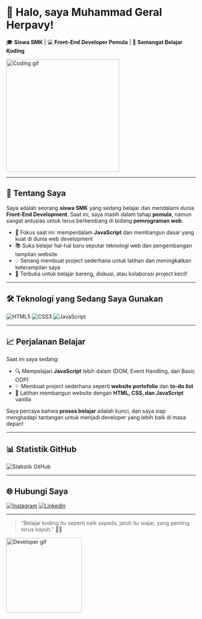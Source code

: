 # 👋 Halo, saya Muhammad Geral Herpavy!

🎓 **Siswa SMK** | 💻 **Front-End Developer Pemula** | 🚀 **Semangat Belajar Koding**

<img src="https://media.tenor.com/2uyENRmiUt0AAAAC/coding.gif" width="300" alt="Coding gif">

---

## 🚀 Tentang Saya

Saya adalah seorang **siswa SMK** yang sedang belajar dan mendalami dunia **Front-End Development**. Saat ini, saya masih dalam tahap **pemula**, namun sangat antusias untuk terus berkembang di bidang **pemrograman web**.

- 🎯 Fokus saat ini: memperdalam **JavaScript** dan membangun dasar yang kuat di dunia web development
- 📚 Suka belajar hal-hal baru seputar teknologi web dan pengembangan tampilan website
- 💡 Senang membuat project sederhana untuk latihan dan meningkatkan keterampilan saya
- 🤝 Terbuka untuk belajar bareng, diskusi, atau kolaborasi project kecil!

---

## 🛠️ Teknologi yang Sedang Saya Gunakan

![HTML5](https://img.shields.io/badge/HTML5-E34F26?style=flat&logo=html5&logoColor=white)
![CSS3](https://img.shields.io/badge/CSS3-1572B6?style=flat&logo=css3&logoColor=white)
![JavaScript](https://img.shields.io/badge/JavaScript-F7DF1E?style=flat&logo=javascript&logoColor=black)

---

## 📈 Perjalanan Belajar

Saat ini saya sedang:

- 🔍 Mempelajari **JavaScript** lebih dalam (DOM, Event Handling, dan Basic OOP)
- ✨ Membuat project sederhana seperti **website portofolio** dan **to-do list**
- 🔨 Latihan membangun website dengan **HTML, CSS, dan JavaScript** vanilla

Saya percaya bahwa **proses belajar** adalah kunci, dan saya siap menghadapi tantangan untuk menjadi developer yang lebih baik di masa depan!

---

## 📊 Statistik GitHub

![Statistik GitHub](https://github-readme-stats.vercel.app/api?username=Gerraldd&show_icons=true&theme=onedark)

---

## 🌐 Hubungi Saya

[![Instagram](https://img.shields.io/badge/Instagram-E4405F?style=for-the-badge&logo=instagram&logoColor=white)](https://instagram.com/geraldhrpvy)
[![LinkedIn](https://img.shields.io/badge/LinkedIn-0A66C2?style=for-the-badge&logo=linkedin&logoColor=white)](https://linkedin.com/in/your-username) <!-- opsional -->

---

> “Belajar koding itu seperti naik sepeda, jatuh itu wajar, yang penting terus kayuh.” 🚴‍♂️

<img src="https://media.tenor.com/NOYF3f82b_gAAAAC/programmer.gif" width="200" alt="Developer gif">

